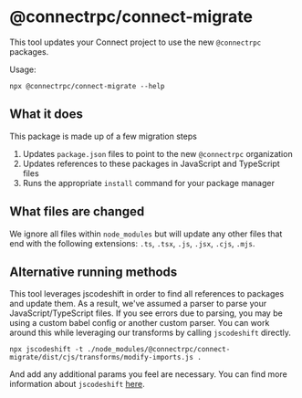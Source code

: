 # @connectrpc/connect-migrate

This tool updates your Connect project to use the new `@connectrpc` packages.

Usage:

```shell
npx @connectrpc/connect-migrate --help
```

## What it does

This package is made up of a few migration steps

1. Updates `package.json` files to point to the new `@connectrpc` organization
1. Updates references to these packages in JavaScript and TypeScript files
1. Runs the appropriate `install` command for your package manager

## What files are changed

We ignore all files within `node_modules` but will update any other files that 
end with the following extensions: `.ts`, `.tsx`, `.js`, `.jsx`, `.cjs`, `.mjs`.

## Alternative running methods

This tool leverages jscodeshift in order to find all references to packages and 
update them. As a result, we've assumed a parser to parse your JavaScript/TypeScript 
files. If you see errors due to parsing, you may be using a custom babel config 
or another custom parser. You can work around this while leveraging our 
transforms by calling `jscodeshift` directly.

```shell
npx jscodeshift -t ./node_modules/@connectrpc/connect-migrate/dist/cjs/transforms/modify-imports.js .
```

And add any additional params you feel are necessary. You can find more 
information about `jscodeshift` [here](https://github.com/facebook/jscodeshift/blob/main/README.md#usage-cli).
